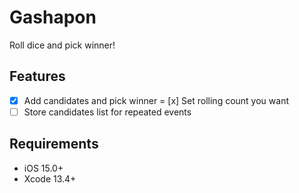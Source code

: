 # Gashapon
Roll dice and pick winner!

## Features

- [x] Add candidates and pick winner
= [x] Set rolling count you want
- [ ] Store candidates list for repeated events

## Requirements

- iOS 15.0+
- Xcode 13.4+

